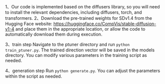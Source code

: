1、Our code is implemented based on the diffusers library, so you will need to install the relevant dependencies, including diffusers, torch, and transformers.
2、Download the pre-trained weights for SDv1.4 from the Hugging Face website: https://huggingface.co/CompVis/stable-diffusion-v1-4 and place them in the appropriate location, or allow the code to automatically download them during execution.

3、train step
Navigate to the ptuner directory and run `python train_ptuner.py`. 
The trained direction vector will be saved in the models directory. 
You can modify various parameters in the training script as needed.

4、generation step
Run `python generate.py`. 
You can adjust the parameters within the script as needed.
